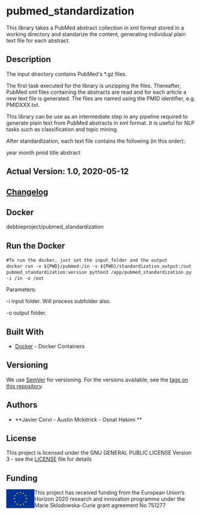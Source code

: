 # pubmed_standardization

This library takes a PubMed abstract collection in xml format stored in a working directory and standarize the content, generating individual plain text file for each abstract.

## Description 

The input directory contains PubMed's *.gz files.  

The first task executed for the library is unzipping the files.  Thereafter, PubMed xml files containing the abstracts are read and for each article a new text file is generated. The files are named using the PMID identifier, e.g. PMIDXXX.txt.

This library can be use as an intermediate step in any pipeline required to generate plain text from PubMed abstracts in xml format. It is useful for NLP tasks such as classification and topic mining. 
 
After standardization, each text file contains the following (in this order):

year month
pmid
title
abstract

## Actual Version: 1.0, 2020-05-12
## [Changelog](https://github.com/ProjectDebbie/pubmed_standardization/blob/master/CHANGELOG) 
## Docker
debbieproject/pubmed_standardization

## Run the Docker 
	
	#To run the docker, just set the input_folder and the output
	docker run -v ${PWD}/pubmed:/in -v ${PWD}/standardization_output:/out pubmed_standardization:version python3 /app/pubmed_standardization.py -i /in -o /out

Parameters:
<p>
-i input folder. Will process subfolder also.
</p>
<p>
-o output folder.
</p>

## Built With

* [Docker](https://www.docker.com/) - Docker Containers

## Versioning

We use [SemVer](http://semver.org/) for versioning. For the versions available, see the [tags on this repository](https://github.com/ProjectDebbie/pubmed_standardization/releases). 

## Authors

* **Javier Corvi - Austin Mckitrick - Osnat Hakimi ** 


## License

This project is licensed under the GNU GENERAL PUBLIC LICENSE Version 3 - see the [LICENSE](LICENSE.txt) file for details

## Funding
<img align="left" width="75" height="50" src="eu_emblem.png"> This project has received funding from the European Union’s Horizon 2020 research and innovation programme under the Marie Sklodowska-Curie grant agreement No 751277


		
